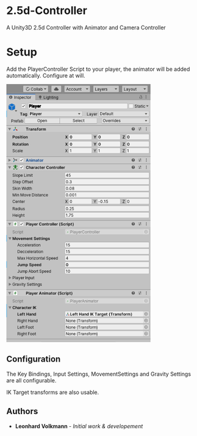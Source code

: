 # 2.5d-Controller
A Unity3D 2.5d Controller with Animator and Camera Controller

# Setup
Add the PlayerController Script to your player, the animator will be added automatically. 
Configure at will.

![Screenshot](https://github.com/leoVolk/2.5d-Controller/blob/master/Capture.PNG?raw=true "Ingame screenshot")

## Configuration
The Key Bindings, Input Settings, MovementSettings and Gravity Settings are all configurable.

IK Target transforms are also usable. 

## Authors
* **Leonhard Volkmann** -  *Initial work & developement*
